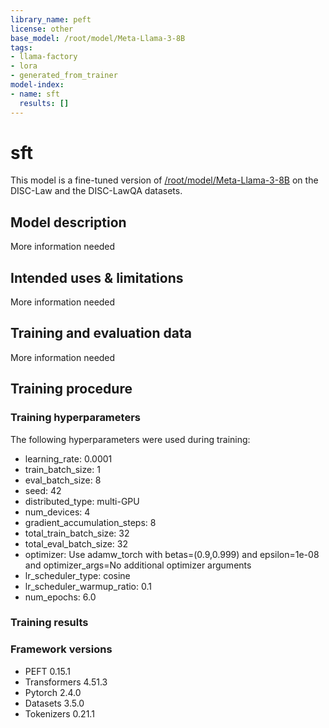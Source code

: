 ```yaml
---
library_name: peft
license: other
base_model: /root/model/Meta-Llama-3-8B
tags:
- llama-factory
- lora
- generated_from_trainer
model-index:
- name: sft
  results: []
---
```


<!-- This model card has been generated automatically according to the information the Trainer had access to. You
should probably proofread and complete it, then remove this comment. -->

# sft

This model is a fine-tuned version of [/root/model/Meta-Llama-3-8B](https://huggingface.co//root/model/Meta-Llama-3-8B) on the DISC-Law and the DISC-LawQA datasets.

## Model description

More information needed

## Intended uses & limitations

More information needed

## Training and evaluation data

More information needed

## Training procedure

### Training hyperparameters

The following hyperparameters were used during training:
- learning_rate: 0.0001
- train_batch_size: 1
- eval_batch_size: 8
- seed: 42
- distributed_type: multi-GPU
- num_devices: 4
- gradient_accumulation_steps: 8
- total_train_batch_size: 32
- total_eval_batch_size: 32
- optimizer: Use adamw_torch with betas=(0.9,0.999) and epsilon=1e-08 and optimizer_args=No additional optimizer arguments
- lr_scheduler_type: cosine
- lr_scheduler_warmup_ratio: 0.1
- num_epochs: 6.0

### Training results



### Framework versions

- PEFT 0.15.1
- Transformers 4.51.3
- Pytorch 2.4.0
- Datasets 3.5.0
- Tokenizers 0.21.1